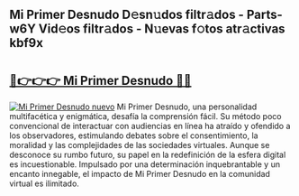## Mi Primer Desnudo D𝚎sn𝚞dos filtr𝚊dos - Parts-w6Y Vid𝚎os filtr𝚊dos - N𝚞evas f𝚘tos atr𝚊ctivas kbf9x

# <h2><a href="http://mb3p4y.tromn.icu/?c=Mi+Primer+Desnudo">🔗👉👉👉 Mi Primer Desnudo 🔗🔗</a></h2>

[![Mi Primer Desnudo nuevo](https://i.imgur.com/pEAQMta.gif)](http://mb3p4y.tromn.icu/?c=Mi+Primer+Desnudo)
Mi Primer Desnudo, una personalidad multifacética y enigmática, desafía la comprensión fácil. Su método poco convencional de interactuar con audiencias en línea ha atraído y ofendido a los observadores, estimulando debates sobre el consentimiento, la moralidad y las complejidades de las sociedades virtuales. Aunque se desconoce su rumbo futuro, su papel en la redefinición de la esfera digital es incuestionable. Impulsado por una determinación inquebrantable y un encanto innegable, el impacto de Mi Primer Desnudo en la comunidad virtual es ilimitado.
